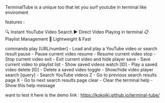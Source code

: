 TerminalTube is a unique too 
that let you surf youtube in terminal like enviroment

features :

🔍 Instant YouTube Video Search
▶️ Direct Video Playing in terminal
📋 Playlist Management
🚀 Lightweight & Fast

commands 
play [URL/number] - Load and play a YouTube video or search result
pause - Pause current video
resume - Resume current video
stop - Stop current video
exit - Exit current video and hide player
save - Save current video to playlist
list - Show saved videos
watch [ID] - Play a saved video
delete [ID] - Delete a saved video
toggle - Show/hide video player
search [query] - Search YouTube videos
Z - Go to previous search results page
X - Go to next search results page
clear - Clear the terminal
help - Show this help message

want to test it 
here is the demo link :
https://kokojkj.github.io/terminal-tube/
